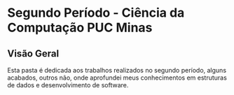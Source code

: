 # Segundo Período - Ciência da Computação PUC Minas

## Visão Geral
Esta pasta é dedicada aos trabalhos realizados no segundo período, alguns acabados, outros não, onde aprofundei meus conhecimentos em estruturas de dados e desenvolvimento de software.
